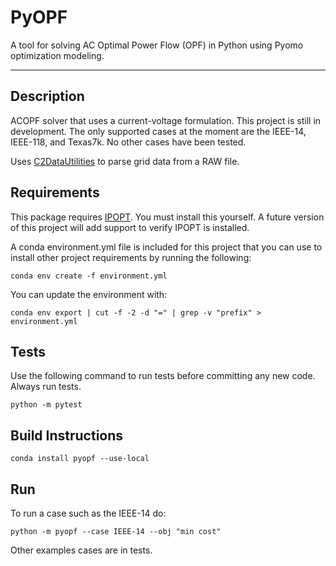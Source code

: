 # PyOPF

A tool for solving AC Optimal Power Flow (OPF) in Python using Pyomo optimization modeling. 

---

## Description

ACOPF solver that uses a current-voltage formulation. This project is still in development. The only supported cases at 
the moment are the IEEE-14, IEEE-118, and Texas7k. No other cases have been tested. 

Uses [C2DataUtilities](https://github.com/jesseholzerpnnl/C2DataUtilities/) to parse grid data from a RAW file.

## Requirements

This package requires [IPOPT](https://github.com/coin-or/Ipopt). You must install this yourself. A future version of 
this project will add support to verify IPOPT is installed.

A conda environment.yml file is included for this project that you can use to install other project requirements by
running the following:

```
conda env create -f environment.yml
```

You can update the environment with:
```
conda env export | cut -f -2 -d "=" | grep -v "prefix" > environment.yml
```

## Tests
Use the following command to run tests before committing any new code. Always run tests.
```
python -m pytest
```

## Build Instructions

```
conda install pyopf --use-local
```

##  Run

To run a case such as the IEEE-14 do:
```
python -m pyopf --case IEEE-14 --obj "min cost"
```
Other examples cases are in tests.